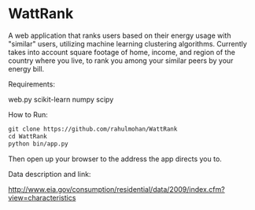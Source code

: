 WattRank
========

A web application that ranks users based on their energy usage with "similar" users, utilizing machine learning clustering algorithms. Currently takes into account square footage of home, income, and region of the country where you live, to rank you among your similar peers by your energy bill.

Requirements:

web.py
scikit-learn
numpy
scipy

How to Run:

```html
git clone https://github.com/rahulmohan/WattRank
cd WattRank
python bin/app.py
```

Then open up your browser to the address the app directs you to.

Data description and link:

http://www.eia.gov/consumption/residential/data/2009/index.cfm?view=characteristics
